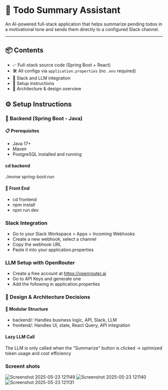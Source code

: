 # 📝 Todo Summary Assistant

An AI-powered full-stack application that helps summarize pending todos in a motivational tone and sends them directly to a configured Slack channel.

---

## 📦 Contents

- ✅ Full-stack source code (Spring Boot + React)
- 🛠️ All configs via `application.properties` (no `.env` required)
- 🔌 Slack and LLM integration
- 📖 Setup instructions
- 🧱 Architecture & design overview

## ⚙️ Setup Instructions

### 🔧 Backend (Spring Boot - Java)

#### 📋 Prerequisites

- Java 17+
- Maven
- PostgreSQL installed and running


#### cd backend
./mvnw spring-boot:run

#### 🔧 Front End
- cd frontend
- npm install
- npm run dev

### Slack Integration

- Go to your Slack Workspace > Apps > Incoming Webhooks
- Create a new webhook, select a channel
- Copy the webhook URL
- Paste it into your application.properties

###  LLM Setup with OpenRouter

- Create a free account at https://openrouter.ai
- Go to API Keys and generate one
- Add the following in application.properties

### 🧱 Design & Architecture Decisions

#### 📁 Modular Structure

- backend/: Handles business logic, API, Slack, LLM
- frontend/: Handles UI, state, React Query, API integration

#### Lazy LLM Call

The LLM is only called when the "Summarize" button is clicked → optimized token usage and cost efficiency





### Screent shots
![Screenshot 2025-05-23 121149](https://github.com/user-attachments/assets/32adab3b-70a5-43fa-8775-42895fde5654)
![Screenshot 2025-05-23 121140](https://github.com/user-attachments/assets/417576e2-67a7-4093-95f5-8bd52a750f36)
![Screenshot 2025-05-23 121131](https://github.com/user-attachments/assets/f79ad933-e7ed-4b32-8089-58656abc512f)

